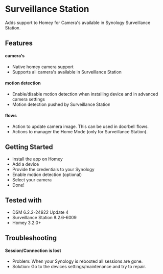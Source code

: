 # Surveillance Station

Adds support to Homey for Camera's available in Synology Surveillance Station.

## Features

#### camera's
* Native homey camera support
* Supports all camera's available in Surveillance Station

#### motion detection
* Enable/disable motion detection when installing device and in advanced camera settings
* Motion detection pushed by Surveillance Station

#### flows
* Action to update camera image. This can be used in doorbell flows.
* Actions to manager the Home Mode (only for Surveillance Station).

## Getting Started
* Install the app on Homey
* Add a device
* Provide the credentials to your Synology
* Enable motion detection (optional)
* Select your camera
* Done!

## Tested with
* DSM 6.2.2-24922 Update 4
* Surveillance Station 8.2.6-6009
* Homey 3.2.0+

## Troubleshooting

#### Session/Connection is lost
* Problem: When your Synology is rebooted all sessions are gone.
* Solution: Go to the devices settings/maintenance and try to repair.
